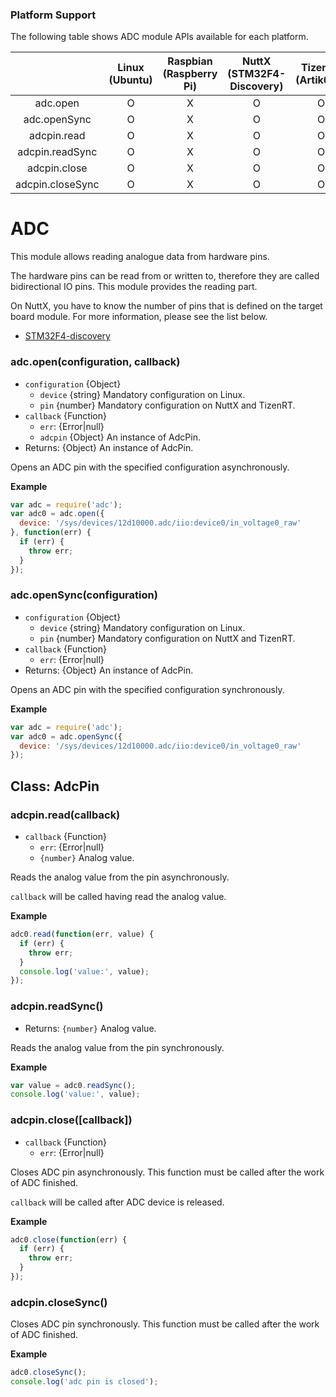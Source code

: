 ### Platform Support

The following table shows ADC module APIs available for each platform.

|  | Linux<br/>(Ubuntu) | Raspbian<br/>(Raspberry Pi) | NuttX<br/>(STM32F4-Discovery) | TizenRT<br/>(Artik053) |
| :---: | :---: | :---: | :---: | :---: |
| adc.open | O | X | O | O |
| adc.openSync | O | X | O | O |
| adcpin.read | O | X | O | O |
| adcpin.readSync | O | X | O | O |
| adcpin.close | O | X | O | O |
| adcpin.closeSync | O | X | O | O |


# ADC

This module allows reading analogue data from hardware pins.

The hardware pins can be read from or written to, therefore they are called bidirectional IO pins. This module provides the reading part.

On NuttX, you have to know the number of pins that is defined on the target board module. For more information, please see the list below.
  * [STM32F4-discovery](../targets/nuttx/stm32f4dis/IoT.js-API-Stm32f4dis.md#adc-pin)


### adc.open(configuration, callback)
* `configuration` {Object}
  * `device` {string} Mandatory configuration on Linux.
  * `pin` {number} Mandatory configuration on NuttX and TizenRT.
* `callback` {Function}
  * `err`: {Error|null}
  * `adcpin` {Object} An instance of AdcPin.
* Returns: {Object} An instance of AdcPin.

Opens an ADC pin with the specified configuration asynchronously.

**Example**
```js
var adc = require('adc');
var adc0 = adc.open({
  device: '/sys/devices/12d10000.adc/iio:device0/in_voltage0_raw'
}, function(err) {
  if (err) {
    throw err;
  }
});
```

### adc.openSync(configuration)
* `configuration` {Object}
  * `device` {string} Mandatory configuration on Linux.
  * `pin` {number} Mandatory configuration on NuttX and TizenRT.
* `callback` {Function}
  * `err`: {Error|null}
* Returns: {Object} An instance of AdcPin.

Opens an ADC pin with the specified configuration synchronously.

**Example**
```js
var adc = require('adc');
var adc0 = adc.openSync({
  device: '/sys/devices/12d10000.adc/iio:device0/in_voltage0_raw'
});
```


## Class: AdcPin

### adcpin.read(callback)
* `callback` {Function}
  * `err`: {Error|null}
  * `{number}` Analog value.

Reads the analog value from the pin asynchronously.

`callback` will be called having read the analog value.

**Example**
```js
adc0.read(function(err, value) {
  if (err) {
    throw err;
  }
  console.log('value:', value);
});
```


### adcpin.readSync()
* Returns: `{number}` Analog value.

Reads the analog value from the pin synchronously.

**Example**
```js
var value = adc0.readSync();
console.log('value:', value);
```


### adcpin.close([callback])
* `callback` {Function}
  * `err`: {Error|null}

Closes ADC pin asynchronously. This function must be called after the work of ADC finished.

`callback` will be called after ADC device is released.

**Example**
```js
adc0.close(function(err) {
  if (err) {
    throw err;
  }
});
```


### adcpin.closeSync()

Closes ADC pin synchronously. This function must be called after the work of ADC finished.

**Example**
```js
adc0.closeSync();
console.log('adc pin is closed');
```
